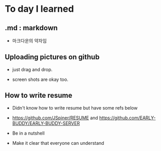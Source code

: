 # To day I learned

## .md : markdown

 - 마크다운의 약자임

## Uploading pictures on github
 
 - just drag and drop.

 - screen shots are okay too.

## How to write resume

 - Didn't know how to write resume but have some refs below

 - https://github.com/JSpiner/RESUME and https://github.com/EARLY-BUDDY/EARLY-BUDDY-SERVER
 
 - Be in a nutshell

 - Make it clear that everyone can understand


